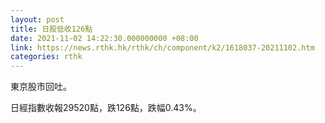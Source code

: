 ```yaml
---
layout: post
title: 日股低收126點
date: 2021-11-02 14:22:30.000000000 +08:00
link: https://news.rthk.hk/rthk/ch/component/k2/1618037-20211102.htm
categories: rthk
---
```


東京股市回吐。

日經指數收報29520點，跌126點，跌幅0.43%。
